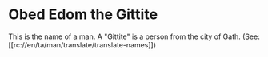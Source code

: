 # Obed Edom the Gittite

This is the name of a man. A "Gittite" is a person from the city of Gath. (See: [[rc://en/ta/man/translate/translate-names]])

